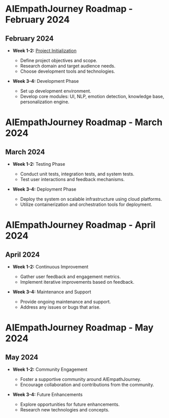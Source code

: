 # AIEmpathJourney Roadmap - February 2024

## February 2024
- **Week 1-2:** [Project Initialization](https://github.com/AIEmpathJourney/AIEmpathJourney/issues/1)
  - Define project objectives and scope.
  - Research domain and target audience needs.
  - Choose development tools and technologies.

- **Week 3-4:** Development Phase
  - Set up development environment.
  - Develop core modules: UI, NLP, emotion detection, knowledge base, personalization engine.

# AIEmpathJourney Roadmap - March 2024

## March 2024
- **Week 1-2:** Testing Phase
  - Conduct unit tests, integration tests, and system tests.
  - Test user interactions and feedback mechanisms.

- **Week 3-4:** Deployment Phase
  - Deploy the system on scalable infrastructure using cloud platforms.
  - Utilize containerization and orchestration tools for deployment.

# AIEmpathJourney Roadmap - April 2024

## April 2024
- **Week 1-2:** Continuous Improvement
  - Gather user feedback and engagement metrics.
  - Implement iterative improvements based on feedback.

- **Week 3-4:** Maintenance and Support
  - Provide ongoing maintenance and support.
  - Address any issues or bugs that arise.

# AIEmpathJourney Roadmap - May 2024

## May 2024
- **Week 1-2:** Community Engagement
  - Foster a supportive community around AIEmpathJourney.
  - Encourage collaboration and contributions from the community.

- **Week 3-4:** Future Enhancements
  - Explore opportunities for future enhancements.
  - Research new technologies and concepts.


